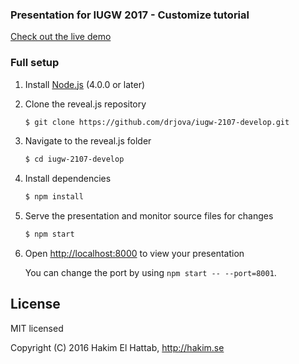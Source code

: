 ### Presentation for IUGW 2017 - Customize tutorial

[Check out the live demo](https://drjova.github.io/iugw-2107-customize/)

### Full setup

1. Install [Node.js](http://nodejs.org/) (4.0.0 or later)

1. Clone the reveal.js repository
   ```sh
   $ git clone https://github.com/drjova/iugw-2107-develop.git
   ```

1. Navigate to the reveal.js folder
   ```sh
   $ cd iugw-2107-develop
   ```

1. Install dependencies
   ```sh
   $ npm install
   ```

1. Serve the presentation and monitor source files for changes
   ```sh
   $ npm start
   ```

1. Open <http://localhost:8000> to view your presentation

   You can change the port by using `npm start -- --port=8001`.

## License

MIT licensed

Copyright (C) 2016 Hakim El Hattab, http://hakim.se
